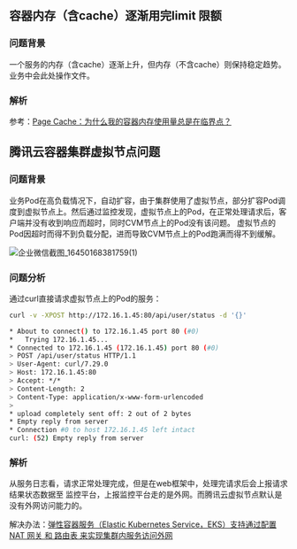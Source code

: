 ## 容器内存（含cache）逐渐用完limit 限额
### 问题背景
一个服务的内存（含cache）逐渐上升，但内存（不含cache）则保持稳定趋势。业务中会此处操作文件。
### 解析
参考：[Page Cache：为什么我的容器内存使用量总是在临界点？](https://blog.lichao.xin/back-end/docker/docker-05/#Page-Cache%EF%BC%9A%E4%B8%BA%E4%BB%80%E4%B9%88%E6%88%91%E7%9A%84%E5%AE%B9%E5%99%A8%E5%86%85%E5%AD%98%E4%BD%BF%E7%94%A8%E9%87%8F%E6%80%BB%E6%98%AF%E5%9C%A8%E4%B8%B4%E7%95%8C%E7%82%B9)
## 腾讯云容器集群虚拟节点问题
### 问题背景
业务Pod在高负载情况下，自动扩容，由于集群使用了虚拟节点，部分扩容Pod调度到虚拟节点上。然后通过监控发现，虚拟节点上的Pod，在正常处理请求后，客户端并没有收到响应而超时，同时CVM节点上的Pod没有该问题。
虚拟节点的Pod因超时而得不到负载分配，进而导致CVM节点上的Pod跑满而得不到缓解。

![企业微信截图_16450168381759(1)](https://user-images.githubusercontent.com/16696251/154393604-d1cd0931-ba78-4457-b993-25280c7a9866.png)

### 问题分析
通过curl直接请求虚拟节点上的Pod的服务：
```bash
curl -v -XPOST http://172.16.1.45:80/api/user/status -d '{}'

* About to connect() to 172.16.1.45 port 80 (#0)
*   Trying 172.16.1.45...
* Connected to 172.16.1.45 (172.16.1.45) port 80 (#0)
> POST /api/user/status HTTP/1.1
> User-Agent: curl/7.29.0
> Host: 172.16.1.45:80
> Accept: */*
> Content-Length: 2
> Content-Type: application/x-www-form-urlencoded
> 
* upload completely sent off: 2 out of 2 bytes
* Empty reply from server
* Connection #0 to host 172.16.1.45 left intact
curl: (52) Empty reply from server
```

### 解析
从服务日志看，请求正常处理完成，但是在web框架中，处理完请求后会上报请求结果状态数据至 监控平台，上报监控平台走的是外网。而腾讯云虚拟节点默认是没有外网访问能力的。

解决办法：[弹性容器服务（Elastic Kubernetes Service，EKS）支持通过配置 NAT 网关 和 路由表 来实现集群内服务访问外网](https://cloud.tencent.com/document/product/457/48710)



